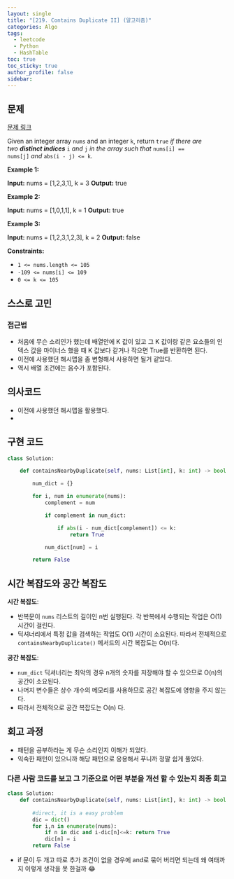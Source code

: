 ```yaml
---
layout: single
title: "[219. Contains Duplicate II] (알고리즘)"
categories: Algo
tags:
  - leetcode
  - Python
  - HashTable
toc: true
toc_sticky: true
author_profile: false
sidebar:
---
```

## 문제

[문제 링크](https://leetcode.com/problems/contains-duplicate-ii/?envType=study-plan-v2&envId=top-interview-150)

Given an integer array `nums` and an integer `k`, return `true` _if there are two **distinct indices**_ `i` _and_ `j` _in the array such that_ `nums[i] == nums[j]` _and_ `abs(i - j) <= k`.

**Example 1:**

**Input:** nums = [1,2,3,1], k = 3
**Output:** true

**Example 2:**

**Input:** nums = [1,0,1,1], k = 1
**Output:** true

**Example 3:**

**Input:** nums = [1,2,3,1,2,3], k = 2
**Output:** false

**Constraints:**

- `1 <= nums.length <= 105`
- `-109 <= nums[i] <= 109`
- `0 <= k <= 105`
## 스스로 고민

### 접근법

- 처음에 무슨 소리인가 했는데 배열안에 K 값이 있고 그 K 값이랑 같은 요소들의 인덱스 값을 마이너스 했을 때 K 값보다 같거나 작으면 True를 반환하면 된다.
- 이전에 사용했던 해시맵을 좀 변형해서 사용하면 될거 같았다.
- 역시 배열 조건에는 음수가 포함된다.

## 의사코드

- 이전에 사용했던 해시맵을 활용했다.
- 

## 구현 코드

```python
class Solution:

    def containsNearbyDuplicate(self, nums: List[int], k: int) -> bool:

        num_dict = {}

        for i, num in enumerate(nums):
            complement = num

            if complement in num_dict:

                if abs(i - num_dict[complement]) <= k:
                    return True

            num_dict[num] = i

        return False
```

## 시간 복잡도와 공간 복잡도

**시간 복잡도**:

- 반복문이 `nums` 리스트의 길이인 n번 실행된다. 각 반복에서 수행되는 작업은 O(1) 시간이 걸린다.
- 딕셔너리에서 특정 값을 검색하는 작업도 O(1) 시간이 소요된다. 따라서 전체적으로 `containsNearbyDuplicate()` 메서드의 시간 복잡도는 O(n)다.

**공간 복잡도**:

- `num_dict` 딕셔너리는 최악의 경우 n개의 숫자를 저장해야 할 수 있으므로 O(n)의 공간이 소요된다.
- 나머지 변수들은 상수 개수의 메모리를 사용하므로 공간 복잡도에 영향을 주지 않는다.
- 따라서 전체적으로 공간 복잡도는 O(n) 다.

## 회고 과정

- 패턴을 공부하라는 게 무슨 소리인지 이해가 되었다.
- 익숙한 패턴이 있으니까 해당 패턴으로 응용해서 푸니까 정말 쉽게 풀었다.

### 다른 사람 코드를 보고 그 기준으로 어떤 부분을 개선 할 수 있는지 최종 회고

```python
class Solution:
    def containsNearbyDuplicate(self, nums: List[int], k: int) -> bool:
        
        #direct, it is a easy problem
        dic = dict()
        for i,n in enumerate(nums):
            if n in dic and i-dic[n]<=k: return True
            dic[n] = i
        return False
```

- if 문이 두 개고 따로 추가 조건이 없을 경우에 and로 묶어 버리면 되는데 왜 여태까지 이렇게 생각을 못 한걸까 😂
